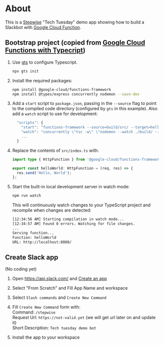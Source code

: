 # About
This is a [Stepwise] "Tech Tuesday" demo app showing how to build a Slackbot with [Google Cloud Function].

## Bootstrap project (copied from [Google Cloud Functions with Typecript])

1. Use [gts](https://github.com/google/gts) to configure Typescript.

    ```sh
    npx gts init
    ```

2. Install the required packages:

    ```sh
    npm install @google-cloud/functions-framework
    npm install @types/express concurrently nodemon --save-dev
    ```

3. Add a `start` script to `package.json`, passing in the `--source` flag to
   point to the compiled code directory (configured by `gts` in this example).
   Also add a `watch` script to use for development:

    ```js
      "scripts": {
        "start": "functions-framework --source=build/src/ --target=helloWorld",
        "watch": "concurrently \"tsc -w\" \"nodemon --watch ./build/ --exec npm run start\"",
        ...
      }
    ```

4. Replace the contents of `src/index.ts` with:

    ```ts
    import type { HttpFunction } from '@google-cloud/functions-framework/build/src/functions';

    export const helloWorld: HttpFunction = (req, res) => {
      res.send('Hello, World');
    };
    ```

5. Start the built-in local development server in watch mode:

    ```sh
    npm run watch
    ```

   This will continuously watch changes to your TypeScript project and recompile when changes are detected:

    ```sh
    [12:34:56 AM] Starting compilation in watch mode...
    [12:34:57 AM] Found 0 errors. Watching for file changes.
    ...
    Serving function...
    Function: helloWorld
    URL: http://localhost:8080/
    ```

## Create Slack app 

(No coding yet)
1) Open https://api.slack.com/  and [Create an app](https://api.slack.com/apps?new_app=1)
2) Select "From Scratch" and Fill App Name and workspace
3) Select `Slash commands` and `Create New Command`
4) Fill `Create New Command` form with:  
Command: `/stepwise`  
Request Url: `https://not-valid.yet` (we will get url later on and update it)  
Short Description: `Tech tuesday demo bot`  
  
5) Install the app to your workspace

[Google Cloud Functions with Typecript]: (https://github.com/GoogleCloudPlatform/functions-framework-nodejs/blob/master/docs/typescript.md)
[Google Cloud Function]: (https://github.com/GoogleCloudPlatform/functions-framework-nodejs/blob/master/docs/typescript.md)
[ngrok]: (https://ngrok.com/)
[Stepwise]: (https://stepwise.pl)